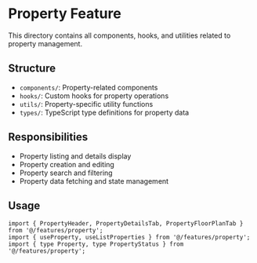 
# Property Feature

This directory contains all components, hooks, and utilities related to property management.

## Structure

- `components/`: Property-related components
- `hooks/`: Custom hooks for property operations
- `utils/`: Property-specific utility functions
- `types/`: TypeScript type definitions for property data

## Responsibilities

- Property listing and details display
- Property creation and editing
- Property search and filtering
- Property data fetching and state management

## Usage

```tsx
import { PropertyHeader, PropertyDetailsTab, PropertyFloorPlanTab } from '@/features/property';
import { useProperty, useListProperties } from '@/features/property';
import { type Property, type PropertyStatus } from '@/features/property';
```
